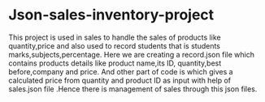 # Json-sales-inventory-project
This project is used in sales to handle the sales of products like quantity,price and also used to record students that is students marks,subjects,percentage. Here we are creating a record.json file which contains products details like product name,its ID, quantity,best before,company and price. And other part of code is which  gives a calculated price from quantity and product ID as input with help of sales.json file .Hence there is management of sales through this json files.
